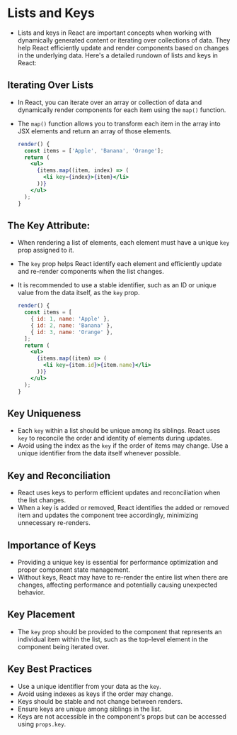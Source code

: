# Lists and Keys

- Lists and keys in React are important concepts when working with dynamically generated content or iterating over collections of data. They help React efficiently update and render components based on changes in the underlying data. Here's a detailed rundown of lists and keys in React:

## Iterating Over Lists

- In React, you can iterate over an array or collection of data and dynamically render components for each item using the `map()` function.
- The `map()` function allows you to transform each item in the array into JSX elements and return an array of those elements.

   ```jsx
   render() {
     const items = ['Apple', 'Banana', 'Orange'];
     return (
       <ul>
         {items.map((item, index) => (
           <li key={index}>{item}</li>
         ))}
       </ul>
     );
   }
   ```

## The Key Attribute:

- When rendering a list of elements, each element must have a unique `key` prop assigned to it.
- The `key` prop helps React identify each element and efficiently update and re-render components when the list changes.
- It is recommended to use a stable identifier, such as an ID or unique value from the data itself, as the `key` prop.

   ```jsx
   render() {
     const items = [
       { id: 1, name: 'Apple' },
       { id: 2, name: 'Banana' },
       { id: 3, name: 'Orange' },
     ];
     return (
       <ul>
         {items.map((item) => (
           <li key={item.id}>{item.name}</li>
         ))}
       </ul>
     );
   }
   ```

## Key Uniqueness

- Each `key` within a list should be unique among its siblings. React uses `key` to reconcile the order and identity of elements during updates.
- Avoid using the index as the `key` if the order of items may change. Use a unique identifier from the data itself whenever possible.

## Key and Reconciliation

- React uses keys to perform efficient updates and reconciliation when the list changes.
- When a key is added or removed, React identifies the added or removed item and updates the component tree accordingly, minimizing unnecessary re-renders.

## Importance of Keys

- Providing a unique key is essential for performance optimization and proper component state management.
- Without keys, React may have to re-render the entire list when there are changes, affecting performance and potentially causing unexpected behavior.

## Key Placement

- The `key` prop should be provided to the component that represents an individual item within the list, such as the top-level element in the component being iterated over.

## Key Best Practices

- Use a unique identifier from your data as the `key`.
- Avoid using indexes as keys if the order may change.
- Keys should be stable and not change between renders.
- Ensure keys are unique among siblings in the list.
- Keys are not accessible in the component's props but can be accessed using `props.key`.
